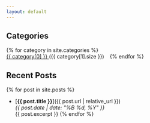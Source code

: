 ```yaml
---
layout: default
---
```



<style>
.horizontal-list {
    list-style: none;
    padding: 0;
    margin: 0;
    display: flex;
    flex-wrap: wrap;
}

.horizontal-list li {
    margin-right: 15px;
}
</style>

## Categories

<ul class="horizontal-list">
{% for category in site.categories %}
  <li>
    <a href="{{ site.baseurl }}/site.categories/{{ category[0] | slugify }}/">
      {{ category[0] }}
    </a> ({{ category[1].size }})
  </li>
{% endfor %}
</ul>

## Recent Posts

{% for post in site.posts %}
- [**{{ post.title }}**]({{ post.url | relative_url }})  
  *{{ post.date | date: "%B %d, %Y" }}*  
  {{ post.excerpt }}
{% endfor %}
